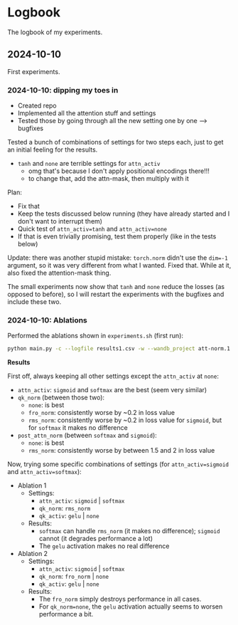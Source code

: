 # Logbook

The logbook of my experiments.

## 2024-10-10

First experiments.

### 2024-10-10: dipping my toes in

- Created repo
- Implemented all the attention stuff and settings
- Tested those by going through all the new setting one by one --> bugfixes

Tested a bunch of combinations of settings for two steps each, just to get an initial feeling for the results.

- `tanh` and `none` are terrible settings for `attn_activ`
    - omg that's because I don't apply positional encodings there!!!
    - to change that, add the attn-mask, then multiply with it

Plan:

- Fix that
- Keep the tests discussed below running (they have already started and I don't want to interrupt them)
- Quick test of `attn_activ=tanh` and `attn_activ=none`
- If that is even trivially promising, test them properly (like in the tests below)

Update: there was another stupid mistake: `torch.norm` didn't use the `dim=-1` argument, so it was very different from what I wanted. Fixed that. While at it, also fixed the attention-mask thing.

The small experiments now show that `tanh` and `none` reduce the losses (as opposed to before), so I will restart the experiments with the bugfixes and include these two.


### 2024-10-10: Ablations

Performed the ablations shown in `experiments.sh` (first run):

```bash
python main.py -c --logfile results1.csv -w --wandb_project att-norm.1 --qk_activ gelu none --qk_norm fro_norm rms_norm none --attn_activ softmax sigmoid tanh none --post_attn_norm rms_norm none --num_runs 5 --seed 12345
```

**Results**

First off, always keeping all other settings except the `attn_activ` at `none`:

- `attn_activ`: `sigmoid` and `softmax` are the best (seem very similar)
- `qk_norm` (between those two): 
  - `none`: is best
  - `fro_norm`: consistently worse by ~$0.2$ in loss value
  - `rms_norm`: consistently worse by ~$0.2$ in loss value for `sigmoid`, but for `softmax` it makes no difference
- `post_attn_norm` (between `softmax` and `sigmoid`):
  - `none`: is best
  - `rms_norm`: consistently worse by between $1.5$ and $2$ in loss value

Now, trying some specific combinations of settings (for `attn_activ=sigmoid` and `attn_activ=softmax`):

- Ablation 1
  - Settings:
    - `attn_activ`: `sigmoid` | `softmax`
    - `qk_norm`: `rms_norm`
    - `qk_activ`: `gelu` | `none`
  - Results:
    - `softmax` can handle `rms_norm` (it makes no difference); `sigmoid` cannot (it degrades performance a lot)
    - The `gelu` activation makes no real difference
- Ablation 2
  - Settings:
    - `attn_activ`: `sigmoid` | `softmax`
    - `qk_norm`: `fro_norm` | `none`
    - `qk_activ`: `gelu` | `none`
  - Results:
    - The `fro_norm` simply destroys performance in all cases.
    - For `qk_norm=none`, the `gelu` activation actually seems to worsen performance a bit.
